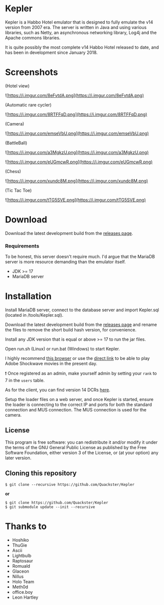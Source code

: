 # Kepler

Kepler is a Habbo Hotel emulator that is designed to fully emulate the v14 version from 2007 era. 
The server is written in Java and using various libraries, such as Netty, an asynchronous networking library, Log4j and the Apache commons libraries.

It is quite possibly the most complete v14 Habbo Hotel released to date, and has been in development since January 2018.

# Screenshots

(Hotel view)

![https://i.imgur.com/8eFvtdA.png](https://i.imgur.com/8eFvtdA.png)

(Automatic rare cycler)

![https://i.imgur.com/8RTFFqD.png](https://i.imgur.com/8RTFFqD.png)

(Camera)

![https://i.imgur.com/emseVbU.png](https://i.imgur.com/emseVbU.png)

(BattleBall)

![https://i.imgur.com/a3MgkzU.png](https://i.imgur.com/a3MgkzU.png)

![https://i.imgur.com/eUGmcwR.png](https://i.imgur.com/eUGmcwR.png)

(Chess)

![https://i.imgur.com/xundc8M.png](https://i.imgur.com/xundc8M.png)

(Tic Tac Toe)

![https://i.imgur.com/tTG5SVE.png](https://i.imgur.com/tTG5SVE.png)

# Download

Download the latest development build from the [releases page](https://github.com/Quackster/Kepler/releases).

### Requirements

To be honest, this server doesn't require much. I'd argue that the MariaDB server is more resource demanding than the emulator itself. 

- JDK >= 17
- MariaDB server

# Installation

Install MariaDB server, connect to the database server and import Kepler.sql (located in /tools/Kepler.sql).

Download the latest development build from the [releases page](https://github.com/Quackster/Kepler/releases) and rename the files to remove the short build hash version, for convenience. 

Install any JDK version that is equal or above >= 17 to run the jar files.

Open run.sh (Linux) or run.bat (Windows) to start Kepler.

I highly recommend [this browser](https://forum.ragezone.com/f353/portable-browser-with-flash-shockwave-1192727/) or use the [direct link](http://www.mediafire.com/file/o9tknqhdlo655yc/Basilisk-Portable.exe/file) to be able to play Adobe Shockwave movies in the present day.

❗ Once registered as an admin, make yourself admin by setting your ``rank`` to 7 in the ``users`` table.

As for the client, you can find version 14 DCRs [here](https://web.archive.org/web/20220724030154/https://raw.githubusercontent.com/Quackster/Kepler/master/tools/Quackster_v14.zip).

Setup the loader files on a web server, and once Kepler is started, ensure the loader is connecting to the correct IP and ports for both the standard connection and MUS connection. The MUS connection is used for the camera.

## License

This program is free software: you can redistribute it and/or modify it under the terms of the GNU General Public License as published by the Free Software Foundation, either version 3 of the License, or (at your option) any later version.


## Cloning this repository

```
$ git clone --recursive https://github.com/Quackster/Kepler
```

**or**

```
$ git clone https://github.com/Quackster/Kepler
$ git submodule update --init --recursive
```

# Thanks to

* Hoshiko
* ThuGie
* Ascii
* Lightbulb
* Raptosaur
* Romuald
* Glaceon
* Nillus
* Holo Team
* Meth0d
* office.boy
* Leon Hartley